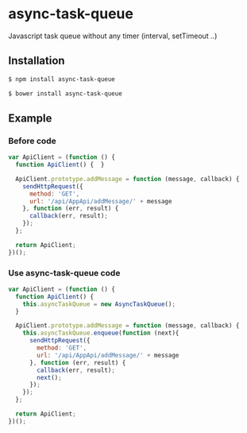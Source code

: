 async-task-queue
========

Javascript task queue without any timer (interval, setTimeout ..)

## Installation

```bash
$ npm install async-task-queue
```
```bash
$ bower install async-task-queue
```
## Example
### Before code
```javascript
var ApiClient = (function () {
  function ApiClient() {  }

  ApiClient.prototype.addMessage = function (message, callback) {
    sendHttpRequest({
      method: 'GET',
      url: '/api/AppApi/addMessage/' + message
    }, function (err, result) {
      callback(err, result);
    });
  };

  return ApiClient;
})();
```

### Use async-task-queue code
```javascript
var ApiClient = (function () {
  function ApiClient() {
    this.asyncTaskQueue = new AsyncTaskQueue();
  }

  ApiClient.prototype.addMessage = function (message, callback) {
    this.asyncTaskQueue.enqueue(function (next){
      sendHttpRequest({
        method: 'GET',
        url: '/api/AppApi/addMessage/' + message
      }, function (err, result) {
        callback(err, result);
        next();
      });
    });
  };

  return ApiClient;
})();
```
